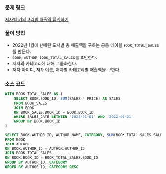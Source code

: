 ### 문제 링크
[저자별 카테고리별 매출액 집계하기](https://school.programmers.co.kr/learn/courses/30/lessons/144856)

### 풀이 방법
- 2022년 1월에 판매된 도서별 총 매출액을 구하는 공통 테이블 `BOOK_TOTAL_SALES`를 만든다.
- `BOOK`, `AUTHOR`, `BOOK_TOTAL_SALES`를 조인한다.
- 저자와 카테고리에 대해 그룹화한다.
- 저자 아이디, 저자 이름, 저자별 카테고리별 매출액을 구한다.

### 소스 코드
```sql
WITH BOOK_TOTAL_SALES AS (
    SELECT BOOK.BOOK_ID, SUM(SALES * PRICE) AS SALES
    FROM BOOK_SALES
    JOIN BOOK
    ON BOOK_SALES.BOOK_ID = BOOK.BOOK_ID
    WHERE SALES_DATE BETWEEN '2022-01-01' AND '2022-01-31'
    GROUP BY BOOK.BOOK_ID
)

SELECT BOOK.AUTHOR_ID, AUTHOR_NAME, CATEGORY, SUM(BOOK_TOTAL_SALES.SALES) AS TOTAL_SALES
FROM BOOK
JOIN AUTHOR
ON BOOK.AUTHOR_ID = AUTHOR.AUTHOR_ID
JOIN BOOK_TOTAL_SALES
ON BOOK.BOOK_ID = BOOK_TOTAL_SALES.BOOK_ID
GROUP BY AUTHOR_ID, CATEGORY
ORDER BY AUTHOR_ID, CATEGORY DESC
```